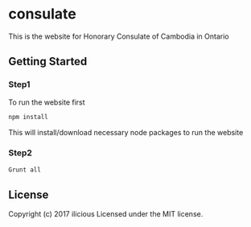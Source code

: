 # consulate
This is the website for Honorary Consulate of Cambodia in Ontario
## Getting Started
### Step1
To run the website first
```javascript
npm install
```
This will install/download necessary node packages to run the website
### Step2
```javascript
Grunt all
```
## License
Copyright (c) 2017 ilicious Licensed under the MIT license.
